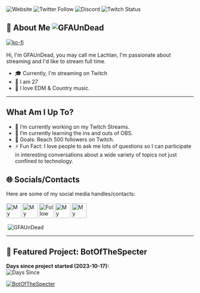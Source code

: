 <!--[<img src="https://raw.githubusercontent.com/lochmurdoch/lochmurdoch/main/socials" alt="Banner" title="Banner"/>](https://gfaundead.com) -->

![Website](https://img.shields.io/website?color=%2300ED00&down_color=%23FA4B32&down_message=gfaundead.stream&logo=Google%20Chrome&logoColor=%2300ED00&style=for-the-badge&up_color=%2300ED00&up_message=gfaundead.stream&url=https%3A%2F%2Fgfaundead.stream)
![Twitter Follow](https://img.shields.io/twitter/follow/GFAUnDead?color=%231DA1F2&logo=Twitter&style=for-the-badge)
![Discord](https://img.shields.io/discord/843394927257976832?color=%237289DA&label=Public&logo=Discord&logoColor=%237289DA&style=for-the-badge)
![Twitch Status](https://img.shields.io/twitch/status/gfaundead?color=%239146FF&label=GFAUnDead&logo=Twitch&logoColor=%239146FF&style=for-the-badge)

## 📖 About Me <img src="https://komarev.com/ghpvc/?username=GFAUnDead&label=Profile%20views&color=0e75b6&style=flat" alt="GFAUnDead" /> <br>
[![ko-fi](https://ko-fi.com/img/githubbutton_sm.svg)](https://ko-fi.com/T6T8D1Y2O) <br><br>
Hi, I'm GFAUnDead, you may call me Lachlan, I'm passionate about streaming and I'd like to stream full time.<br>
- 🎓 Currently, I'm streaming on Twitch<br>
- 📆 I am 27<br>
- 🎵 I love EDM & Country music.

---

## What Am I Up To?
- 🔭 I’m currently working on my Twitch Streams.
- 🌱 I’m currently learning the ins and outs of OBS.
- 🥅 Goals: Reach 500 followers on Twitch.
- ⚡ Fun Fact: I love people to ask me lots of questions so I can participate in interesting conversations about a wide variety of topics not just confined to technology.


## 🌐 Socials/Contacts
Here are some of my social media handles/contacts:<br/>  
[<img src="https://raw.githubusercontent.com/lochmurdoch/lochmurdoch/main/socials/web.svg" height="40em" align="center" alt="My Website" title="My Website"/>](https://gfaundead.stream)
[<img src="https://raw.githubusercontent.com/lochmurdoch/lochmurdoch/main/socials/Gmail.svg" height="40em" align="center" alt="My Email" title="My Email"/>](mailto:contact@gfaundead.stream)
[<img src="https://raw.githubusercontent.com/lochmurdoch/lochmurdoch/main/socials/twitter.svg" height="40em" align="center" alt="Follow on Twitter" title="Follow on Twitter"/>](https://twitter.com/GFAUnDead)
[<img src="https://raw.githubusercontent.com/lochmurdoch/lochmurdoch/main/socials/discord.svg" height="40em" align="center" alt="My Discord Server" title="My Discord Server"/>](https://discord.gg/B2GqChHK8k)
[<img src="https://raw.githubusercontent.com/lochmurdoch/lochmurdoch/main/socials/twitch.png" height="40em" align="center" alt="My Twitch" title="My Twitch"/>](https://twitch.tv/gfaundead)



<p>&nbsp;<img align="center" src="https://github-readme-stats.vercel.app/api?username=gfaundead&show_icons=true&theme=radical&locale=en" alt="GFAUnDead" /></p>

---

## 📌 Featured Project: BotOfTheSpecter

<!-- Countdown to project start date -->
**Days since project started (2023-10-17):** <br>
![Days Since](https://img.shields.io/date/1697500800?color=purple&label=days%20since%202023-10-17&logo=github&style=for-the-badge)

<!-- Project pin image linking to repo -->
[![BotOfTheSpecter](https://github-readme-stats.vercel.app/api/pin/?username=YourStreamingTools&repo=BotOfTheSpecter&show_icons=true&theme=radical&locale=en)](https://github.com/YourStreamingTools/BotOfTheSpecter)
